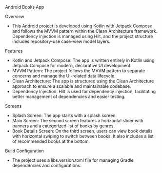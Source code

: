 Android Books App

Overview
 - This Android project is developed using Kotlin with Jetpack Compose and follows the MVVM pattern within the Clean Architecture framework. Dependency injection is managed using Hilt, and the project structure includes repository-use case-view model layers.

Features
 - Kotlin and Jetpack Compose: The app is written entirely in Kotlin using Jetpack Compose for modern, declarative UI development.
 - MVVM Pattern: The project follows the MVVM pattern to separate concerns and manage the UI-related data lifecycle.
 - Clean Architecture: The app is structured using the Clean Architecture approach to ensure a scalable and maintainable codebase.
 - Dependency Injection: Hilt is used for dependency injection, facilitating better management of dependencies and easier testing.

Screens
 - Splash Screen: The app starts with a splash screen.
 - Main Screen: The second screen features a horizontal slider with banners and a categorized list of books by genres.
 - Book Details Screen: On the third screen, users can view book details with horizontal swiping to switch between books. It also includes a list of recommended books at the bottom.

Build Configuration
 - The project uses a libs.version.toml file for managing Gradle dependencies and configurations.
